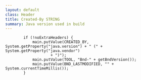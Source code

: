 ```yaml
---
layout: default
class: Header
title: Created-By STRING
summary: Java version used in build 
---
```


			if (!noExtraHeaders) {
				main.putValue(CREATED_BY, System.getProperty("java.version") + " (" + System.getProperty("java.vendor")
						+ ")");
				main.putValue(TOOL, "Bnd-" + getBndVersion());
				main.putValue(BND_LASTMODIFIED, "" + System.currentTimeMillis());
			}

